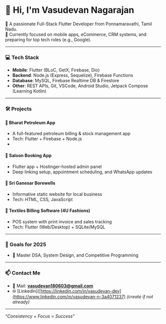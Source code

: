 # 👋 Hi, I'm Vasudevan Nagarajan

🎯 A passionate Full-Stack Flutter Developer from Ponnamaravathi, Tamil Nadu.  
🧠 Currently focused on mobile apps, eCommerce, CRM systems, and preparing for top tech roles (e.g., Google).  

---

### 💻 Tech Stack
- **Mobile**: Flutter (BLoC, GetX, Firebase, Dio)
- **Backend**: Node.js (Express, Sequelize), Firebase Functions
- **Database**: MySQL, Firebase Realtime DB & Firestore
- **Other**: REST APIs, Git, VSCode, Android Studio, Jetpack Compose (Learning Kotlin)

---

### 🛠️ Projects

#### 🔹 Bharat Petroleum App
- A full-featured petroleum billing & stock management app
- Tech: Flutter + Firebase + Node.js
- 
#### 🔹 Saloon Booking App
- Flutter app + Hostinger-hosted admin panel
- Deep linking setup, appointment scheduling, and WhatsApp updates

#### 🔹 Sri Ganesar Borewells
- Informative static website for local business
- Tech: HTML, CSS, JavaScript

#### 🔹 Textiles Billing Software (4U Fashions)
- POS system with print invoice and sales tracking
- Tech: Flutter (Web/Desktop) + SQLite/MySQL

---

### 🎯 Goals for 2025
- 🚀 Master DSA, System Design, and Competitive Programming

---

### 📫 Contact Me
- 💼 Mail: **vasudevan180603@gmail.com**
- 🌐 [LinkedIn]([https://linkedin.com/in/vasudevan-dev](https://www.linkedin.com/in/vasudevan-n-3a4071237) *(create if not already)*

---

_“Consistency + Focus = Success”_

